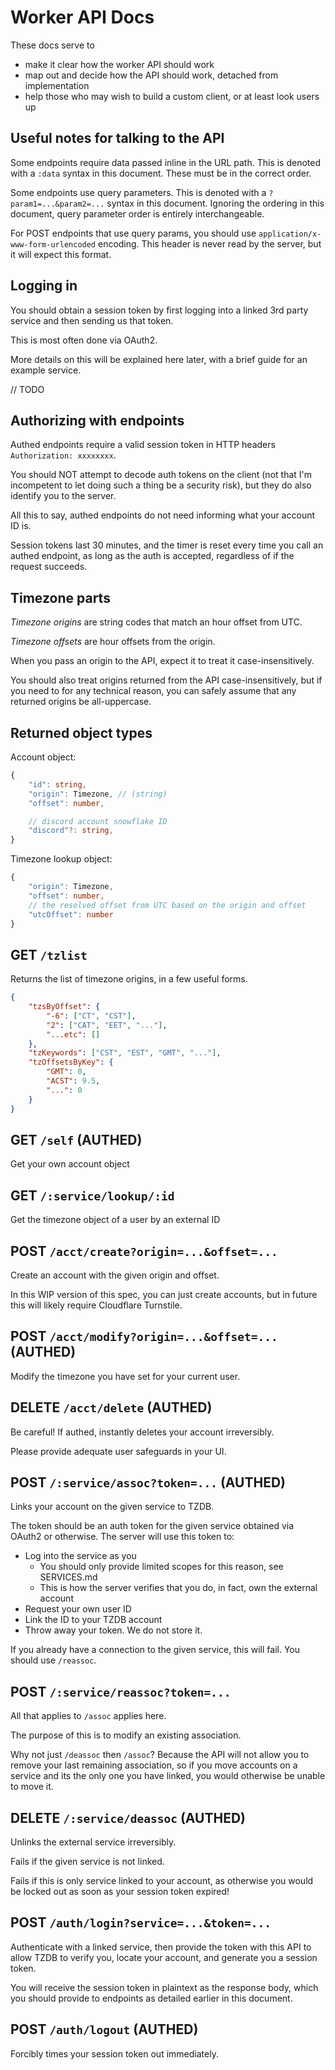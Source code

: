 # Worker API Docs

These docs serve to
 - make it clear how the worker API should work
 - map out and decide how the API should work, detached from implementation
 - help those who may wish to build a custom client, or at least look users up

## Useful notes for talking to the API

Some endpoints require data passed inline in the URL path.
This is denoted with a `:data` syntax in this document.
These must be in the correct order.

Some endpoints use query parameters.
This is denoted with a `?param1=...&param2=...` syntax in this document.
Ignoring the ordering in this document, query parameter order is entirely
interchangeable.

For POST endpoints that use query params, you should use
`application/x-www-form-urlencoded` encoding.
This header is never read by the server, but it will expect this format.

## Logging in

You should obtain a session token by first logging into a linked
3rd party service and then sending us that token.

This is most often done via OAuth2.

More details on this will be explained here later,
with a brief guide for an example service.

// TODO

## Authorizing with endpoints

Authed endpoints require a valid session token in HTTP headers
`Authorization: xxxxxxxx`.

You should NOT attempt to decode auth tokens on the client
(not that I'm incompetent to let doing such a thing be a security risk),
but they do also identify you to the server.

All this to say, authed endpoints do not need informing what your account ID is.

Session tokens last 30 minutes,
and the timer is reset every time you call an authed endpoint,
as long as the auth is accepted, regardless of if the request succeeds.

## Timezone parts

*Timezone origins* are string codes that match an hour offset from UTC.

*Timezone offsets* are hour offsets from the origin.

When you pass an origin to the API, expect it to treat it case-insensitively.

You should also treat origins returned from the API case-insensitively,
but if you need to for any technical reason,
you can safely assume that any returned origins be all-uppercase.

## Returned object types

Account object:
```ts
{
	"id": string,
	"origin": Timezone, // (string)
	"offset": number,

	// discord account snowflake ID
	"discord"?: string,
}
```

Timezone lookup object:
```ts
{
	"origin": Timezone,
	"offset": number,
	// the resolved offset from UTC based on the origin and offset
	"utcOffset": number
}
```

## GET `/tzlist`

Returns the list of timezone origins, in a few useful forms.

```json
{
	"tzsByOffset": {
		"-6": ["CT", "CST"],
		"2": ["CAT", "EET", "..."],
		"...etc": []
	},
	"tzKeywords": ["CST", "EST", "GMT", "..."],
	"tzOffsetsByKey": {
		"GMT": 0,
		"ACST": 9.5,
		"...": 0
	}
}
```

## GET `/self` (AUTHED)

Get your own account object

## GET `/:service/lookup/:id`

Get the timezone object of a user by an external ID

## POST `/acct/create?origin=...&offset=...`

Create an account with the given origin and offset.

In this WIP version of this spec, you can just create accounts,
but in future this will likely require Cloudflare Turnstile.

## POST `/acct/modify?origin=...&offset=...` (AUTHED)

Modify the timezone you have set for your current user.

## DELETE `/acct/delete` (AUTHED)

Be careful! If authed, instantly deletes your account irreversibly.

Please provide adequate user safeguards in your UI.

## POST `/:service/assoc?token=...` (AUTHED)

Links your account on the given service to TZDB.

The token should be an auth token for the given service
obtained via OAuth2 or otherwise.
The server will use this token to:
 - Log into the service as you
   * You should only provide limited scopes for this reason, see SERVICES.md
   * This is how the server verifies that you do, in fact, own the external account
 - Request your own user ID
 - Link the ID to your TZDB account
 - Throw away your token. We do not store it.

If you already have a connection to the given service, this will fail.
You should use `/reassoc`.

## POST `/:service/reassoc?token=...`

All that applies to `/assoc` applies here.

The purpose of this is to modify an existing association.

Why not just `/deassoc` then `/assoc`?
Because the API will not allow you to remove your last remaining association,
so if you move accounts on a service and its the only one you have linked,
you would otherwise be unable to move it.

## DELETE `/:service/deassoc` (AUTHED)

Unlinks the external service irreversibly.

Fails if the given service is not linked.

Fails if this is only service linked to your account,
as otherwise you would be locked out as soon as your session token expired!

## POST `/auth/login?service=...&token=...`

Authenticate with a linked service,
then provide the token with this API to allow TZDB to verify you,
locate your account, and generate you a session token.

You will receive the session token in plaintext as the response body,
which you should provide to endpoints as detailed earlier in this document.

## POST `/auth/logout` (AUTHED)

Forcibly times your session token out immediately.